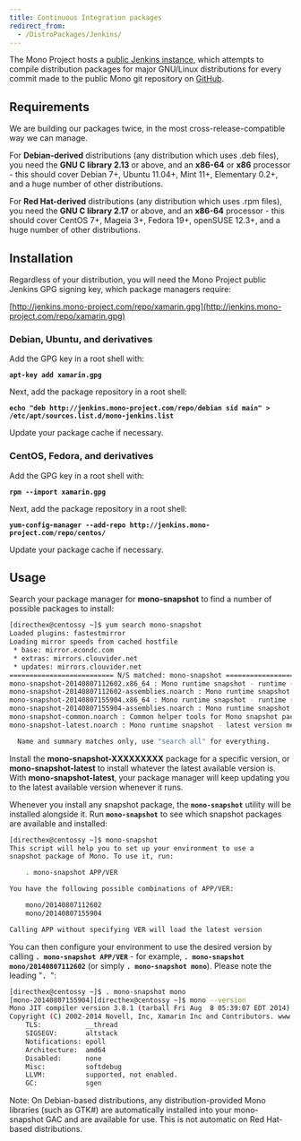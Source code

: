 ```yaml
---
title: Continuous Integration packages
redirect_from:
  - /DistroPackages/Jenkins/
---
```


The Mono Project hosts a [public Jenkins instance](http://jenkins.mono-project.com/), which attempts to compile distribution packages for major GNU/Linux distributions for every commit made to the public Mono git repository on [GitHub](https://github.com/mono/mono).

Requirements
------------

We are building our packages twice, in the most cross-release-compatible way we can manage.

For **Debian-derived** distributions (any distribution which uses .deb files), you need the **GNU C library 2.13** or above, and an **x86-64** or **x86** processor - this should cover Debian 7+, Ubuntu 11.04+, Mint 11+, Elementary 0.2+, and a huge number of other distributions.

For **Red Hat-derived** distributions (any distribution which uses .rpm files), you need the **GNU C library 2.17** or above, and an **x86-64** processor - this should cover CentOS 7+, Mageia 3+, Fedora 19+, openSUSE 12.3+, and a huge number of other distributions.

Installation
------------

Regardless of your distribution, you will need the Mono Project public Jenkins GPG signing key, which package managers require:

[http://jenkins.mono-project.com/repo/xamarin.gpg](http://jenkins.mono-project.com/repo/xamarin.gpg)

### Debian, Ubuntu, and derivatives

Add the GPG key in a root shell with:

**`apt-key add xamarin.gpg`**

Next, add the package repository in a root shell:

**`echo "deb http://jenkins.mono-project.com/repo/debian sid main" > /etc/apt/sources.list.d/mono-jenkins.list`**

Update your package cache if necessary.

### CentOS, Fedora, and derivatives

Add the GPG key in a root shell with:

**`rpm --import xamarin.gpg`**

Next, add the package repository in a root shell:

**`yum-config-manager --add-repo http://jenkins.mono-project.com/repo/centos/`**

Update your package cache if necessary.

Usage
-----

Search your package manager for **mono-snapshot** to find a number of possible packages to install:

``` bash
[directhex@centossy ~]$ yum search mono-snapshot
Loaded plugins: fastestmirror
Loading mirror speeds from cached hostfile
 * base: mirror.econdc.com
 * extras: mirrors.clouvider.net
 * updates: mirrors.clouvider.net
========================== N/S matched: mono-snapshot ==========================
mono-snapshot-20140807112602.x86_64 : Mono runtime snapshot - runtime (git commit 76c34a1)
mono-snapshot-20140807112602-assemblies.noarch : Mono runtime snapshot - assemblies (git commit 76c34a1)
mono-snapshot-20140807155904.x86_64 : Mono runtime snapshot - runtime (git commit 766e8c3)
mono-snapshot-20140807155904-assemblies.noarch : Mono runtime snapshot - assemblies (git commit 766e8c3)
mono-snapshot-common.noarch : Common helper tools for Mono snapshot packages
mono-snapshot-latest.noarch : Mono runtime snapshot - latest version metapackage

  Name and summary matches only, use "search all" for everything.
```

Install the **mono-snapshot-XXXXXXXXX** package for a specific version, or **mono-snapshot-latest** to install whatever the latest available version is. With **mono-snapshot-latest**, your package manager will keep updating you to the latest available version whenever it runs.

Whenever you install any snapshot package, the **`mono-snapshot`** utility will be installed alongside it. Run **`mono-snapshot`** to see which snapshot packages are available and installed:

``` bash
[directhex@centossy ~]$ mono-snapshot
This script will help you to set up your environment to use a
snapshot package of Mono. To use it, run:

    . mono-snapshot APP/VER

You have the following possible combinations of APP/VER:

    mono/20140807112602
    mono/20140807155904

Calling APP without specifying VER will load the latest version
```

You can then configure your environment to use the desired version by calling **`. mono-snapshot APP/VER`** - for example, **`. mono-snapshot mono/20140807112602`** (or simply **`. mono-snapshot mono`**). Please note the leading "**`. `**":

``` bash
[directhex@centossy ~]$ . mono-snapshot mono
[mono-20140807155904][directhex@centossy ~]$ mono --version
Mono JIT compiler version 3.8.1 (tarball Fri Aug  8 05:39:07 EDT 2014)
Copyright (C) 2002-2014 Novell, Inc, Xamarin Inc and Contributors. www.mono-project.com
    TLS:           __thread
    SIGSEGV:       altstack
    Notifications: epoll
    Architecture:  amd64
    Disabled:      none
    Misc:          softdebug
    LLVM:          supported, not enabled.
    GC:            sgen
```

Note: On Debian-based distributions, any distribution-provided Mono libraries (such as GTK\#) are automatically installed into your mono-snapshot GAC and are available for use. This is not automatic on Red Hat-based distributions.
